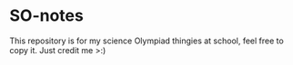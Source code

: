 # SO-notes
This repository is for my science Olympiad thingies at school, feel free to copy it. Just credit me >:)
